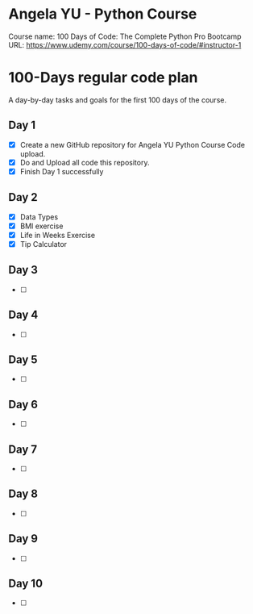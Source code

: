 # Angela&nbsp;YU&nbsp;-&nbsp;Python&nbsp;Course
Course name: 100 Days of Code: The Complete Python Pro Bootcamp
<br>
URL: https://www.udemy.com/course/100-days-of-code/#instructor-1
<br>


# 100-Days regular code plan

A day-by-day tasks and goals for the first 100 days of the course.

## Day 1

- [x] Create a new GitHub repository for Angela YU Python Course Code upload.
- [x] Do and Upload all code this repository.
- [x] Finish Day 1 successfully

## Day 2

- [x] Data Types
- [x] BMI exercise 
- [x] Life in Weeks Exercise
- [x] Tip Calculator

## Day 3

- [ ] 

## Day 4

- [ ] 

## Day 5

- [ ] 

## Day 6

- [ ] 

## Day 7

- [ ] 

## Day 8

- [ ] 

## Day 9

- [ ] 

## Day 10

- [ ] 
